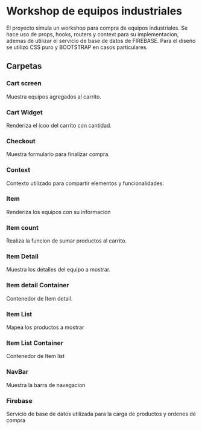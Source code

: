 # Workshop de equipos industriales

El proyecto simula un workshop para compra de equipos industriales. Se hace uso de props, hooks, routers y context para su implementacion, ademas de utilizar el servicio de base de datos de FIREBASE. Para el diseño se utilizó CSS puro y BOOTSTRAP en casos particulares. 

## Carpetas

### Cart screen

Muestra equipos agregados al carrito.

### Cart Widget

Renderiza el icoo del carrito con cantidad.

### Checkout

Muestra formulario para finalizar compra.

### Context

Contexto utilizado para compartir elementos y funcionalidades.

### Item

Renderiza los equipos con su informacion

### Item count

Realiza la funcion de sumar productos al carrito.

### Item Detail

Muestra los detalles del equipo a mostrar.

### Item detail Container

Contenedor de Item detail.

### Item List 

Mapea los productos  a mostrar

### Item List Container

Contenedor de Item list

### NavBar

Muestra la barra de navegacion

### Firebase

Servicio de base de datos utilizada para la carga de productos y ordenes de compra




